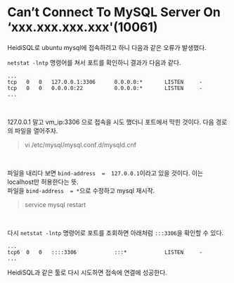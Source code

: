 # Can’t Connect To MySQL Server On ‘xxx.xxx.xxx.xxx'(10061)
HeidiSQL로 ubuntu mysql에 접속하려고 하니 다음과 같은 오류가 발생했다.

```netstat -lntp``` 명령어를 쳐서 포트를 확인하니 결과가 다음과 같다.
```
...
tcp   0   0   127.0.0.1:3306      0.0.0.0:*       LISTEN     -
tcp   0   0   0.0.0.0:22          0.0.0.0:*       LISTEN     -
...
```

<br>

127.0.0.1 말고 vm_ip:3306 으로 접속을 시도 했더니 포트에서 막힌 것이다. 다음 경로의 파일을 열어주자.  
> vi /etc/mysql/mysql.conf.d/mysqld.cnf

<br>

파일을 내리다 보면 ```bind-address  =  127.0.0.1```이라고 있을 것이다. 이는 localhost만 허용한다는 뜻.  
파일을 ```bind-address  = *```으로 수정하고 mysql 재시작.
> service mysql restart

<br>

다시 ```netstat -lntp``` 명령어로 포트를 조회하면 아래처럼 ```:::3306```을 확인할 수 있다.
```
...
tcp6  0   0   ::::3306            :::*            LISTEN     -
...
```

HeidiSQL과 같은 툴로 다시 시도하면 접속에 연결에 성공한다.
